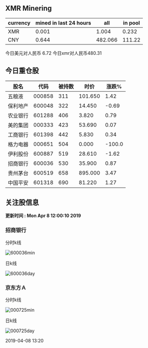 ## XMR Minering

|currency|mined in last 24 hours|all|in pool|
|---|---|---|---|
|XMR|0.001|1.004|0.232|
|CNY|0.644|482.066|111.22|

今日美元对人民币 6.72	今日xmr对人民币480.31


## 今日重仓股 

|股名|代码|被持数|时价|涨跌%|
|---|---|---|---|---|
|五粮液|000858|311|101.650|1.42|
|保利地产|600048|322|14.450|-0.69|
|农业银行|601288|406|3.820|0.79|
|美的集团|000333|423|53.690|0.07|
|工商银行|601398|442|5.830|0.34|
|格力电器|000651|504|0.000|-100.0|
|伊利股份|600887|519|28.610|-1.62|
|招商银行|600036|530|35.900|0.87|
|贵州茅台|600519|658|895.000|3.47|
|中国平安|601318|690|81.220|1.27|

## 关注股信息
**更新时间 : Mon Apr  8 12:00:10 2019**
### 招商银行 
分时k线

![600036min](http://image.sinajs.cn/newchart/min/n/sh600036.gif)

日k线

![600036day](http://image.sinajs.cn/newchart/daily/n/sh600036.gif)

### 京东方Ａ 
分时k线

![000725min](http://image.sinajs.cn/newchart/min/n/sz000725.gif)

日k线

![000725day](http://image.sinajs.cn/newchart/daily/n/sz000725.gif)

2019-04-08 13:20